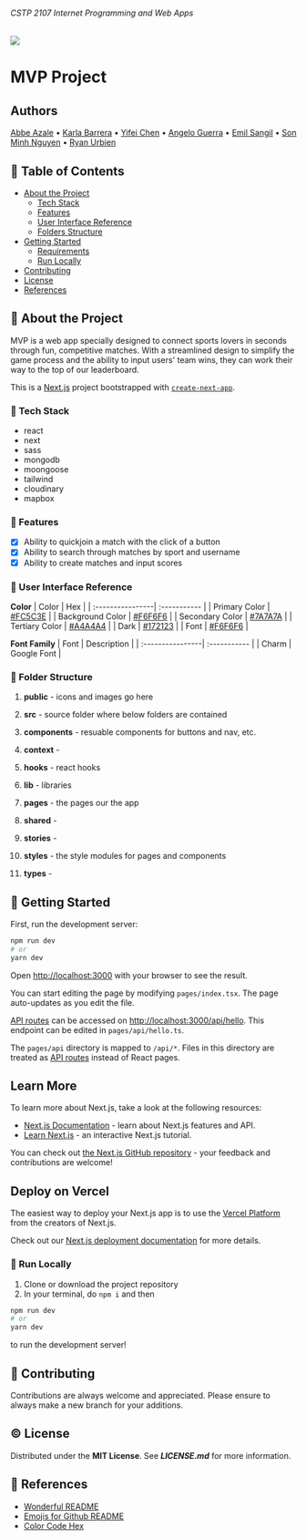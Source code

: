 ###### CSTP 2107 Internet Programming and Web Apps

![](https://github.com/MelodyC823/logo/blob/b58baa0e33a06837f3c4bffee60ccf2f345c0a56/Screen%20Shot%202022-11-11%20at%2010.45.45%20PM.png)

  #  MVP Project

<!-- TEAM MEMBERS -->
## Authors
[Abbe Azale](https://github.com/abbeazale) •
[Karla Barrera](https://github.com/karla-bot) •
[Yifei Chen](https://github.com/MelodyC823) •
[Angelo Guerra](https://github.com/RazielGelo) •
[Emil Sangil](https://github.com/emilsangil) •
[Son Minh Nguyen](https://github.com/SonMinhNguyen2000) •
[Ryan Urbien](https://github.com/dmncrynn)
  
  </div> 

<!-- TABLE OF CONTENTS -->
## :notebook_with_decorative_cover: Table of Contents
- [About the Project](#star2-about-the-project)
  * [Tech Stack](#space_invader-tech-stack)
  * [Features](#dart-features)
  * [User Interface Reference](#art-user-interface-reference)
  * [Folders Structure](#file_folder-folder-structure)
- [Getting Started](#memo-getting-started)
  * [Requirements](#computer-requirements)
  * [Run Locally](#running-run-locally)
- [Contributing](#busts_in_silhouette-contributing)
- [License](#copyright-license)
- [References](#pushpin-references)

<!-- ABOUT THE PROJECT -->
## :star2: About the Project
MVP is a web app specially designed to connect sports lovers in seconds through fun, competitive matches. With a streamlined design to simplify the game process and the ability to input users' team wins, they can work their way to the top of our leaderboard.


This is a [Next.js](https://nextjs.org/) project bootstrapped with [`create-next-app`](https://github.com/vercel/next.js/tree/canary/packages/create-next-app).

<!-- TECH STACK -->
### :space_invader: Tech Stack
- react
- next
- sass
- mongodb
- moongoose
- tailwind
- cloudinary
- mapbox

<!-- FEATURES -->
### :dart: Features
- [x] Ability to quickjoin a match with the click of a button
- [x] Ability to search through matches by sport and username
- [x] Ability to create matches and input scores

<!-- UI REFERENCES -->
### :art: User Interface Reference
**Color**
| Color     | Hex |
| :----------------| :----------- |
| Primary Color       | [#FC5C3E](https://www.colorcodehex.com/fc5c3e.html) |
| Background Color   | [#F6F6F6](https://www.colorcodehex.com/f6f6f6.html) |
| Secondary Color     | [#7A7A7A](https://www.colorcodehex.com/7a7a7a.html) |
| Tertiary Color | [#A4A4A4](https://www.colorcodehex.com/a4a4a4.html) |
| Dark        | [#172123](https://www.colorcodehex.com/172123.html) |
| Font                | [#F6F6F6](https://www.colorcodehex.com/f6f6f6.html) |

**Font Family**
| Font    | Description |
| :----------------| :----------- |
| Charm | Google Font |

<!-- FOLDER STRUCTURE -->
### :file_folder: Folder Structure
1. **public** - icons and images go here
 
2. **src** - source folder where below folders are contained

3. **components** - resuable components for buttons and nav, etc.
  
4. **context** - 

5. **hooks** - react hooks

6. **lib** - libraries

7. **pages** - the pages our the app

8. **shared** - 

9. **stories** - 

10. **styles** - the style modules for pages and components

11. **types** - 
  

<!-- GETTING STARTED -->
## :memo: Getting Started

First, run the development server:

```bash
npm run dev
# or
yarn dev
```

Open [http://localhost:3000](http://localhost:3000) with your browser to see the result.

You can start editing the page by modifying `pages/index.tsx`. The page auto-updates as you edit the file.

[API routes](https://nextjs.org/docs/api-routes/introduction) can be accessed on [http://localhost:3000/api/hello](http://localhost:3000/api/hello). This endpoint can be edited in `pages/api/hello.ts`.

The `pages/api` directory is mapped to `/api/*`. Files in this directory are treated as [API routes](https://nextjs.org/docs/api-routes/introduction) instead of React pages.

## Learn More

To learn more about Next.js, take a look at the following resources:

- [Next.js Documentation](https://nextjs.org/docs) - learn about Next.js features and API.
- [Learn Next.js](https://nextjs.org/learn) - an interactive Next.js tutorial.

You can check out [the Next.js GitHub repository](https://github.com/vercel/next.js/) - your feedback and contributions are welcome!

## Deploy on Vercel

The easiest way to deploy your Next.js app is to use the [Vercel Platform](https://vercel.com/new?utm_medium=default-template&filter=next.js&utm_source=create-next-app&utm_campaign=create-next-app-readme) from the creators of Next.js.

Check out our [Next.js deployment documentation](https://nextjs.org/docs/deployment) for more details.

<!-- RUN LOCALLY-->
### :running: Run Locally
1. Clone or download the project repository
2. In your terminal, do 
  ``npm i`` and then 
  ```bash
npm run dev
# or
yarn dev
```
to run the development server!

<!-- CONTRIBUTING -->
## :busts_in_silhouette: Contributing
Contributions are always welcome and appreciated. Please ensure to always make a new branch for your additions.

<!-- LICENSE -->
## :copyright: License
Distributed under the **MIT License**. See ***LICENSE.md*** for more information.

<!-- REFERENCES -->
## :pushpin: References
- [Wonderful README](https://github.com/Louis3797/awesome-readme-template/blob/main/README.md#art-color-reference)
- [Emojis for Github README](https://gist.github.com/rxaviers/7360908)
- [Color Code Hex](https://www.colorcodehex.com/)
